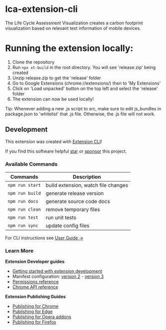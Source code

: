 # lca-extension-cli

The Life Cycle Assessment Visualization creates a carbon footprint visualization based on relevant text information of mobile devices.

# Running the extension locally:
1. Clone the repository
2. Run `npx xt-build` in the root directory. You will see 'release.zip' being created
3. Unzip release.zip to get the 'release' folder
4. Go to Google Extensions (chrome://extensions/) then to 'My Extensions'
5. Click on 'Load unpacked' button on the top left and select the 'release' folder
6. The extension can now be used locally!

Tip: Whenever adding a new .js script to src, make sure to edit js_bundles in package.json to 'whitelist' that .js file. Otherwise, the .js file will not work.

## Development

This extension was created with [Extension CLI](https://oss.mobilefirst.me/extension-cli/)!

If you find this software helpful [star](https://github.com/MobileFirstLLC/extension-cli/) or [sponsor](https://github.com/sponsors/MobileFirstLLC) this project.


### Available Commands

| Commands | Description |
| --- | --- |
| `npm run start` | build extension, watch file changes |
| `npm run build` | generate release version |
| `npm run docs` | generate source code docs |
| `npm run clean` | remove temporary files |
| `npm run test` | run unit tests |
| `npm run sync` | update config files |

For CLI instructions see [User Guide &rarr;](https://oss.mobilefirst.me/extension-cli/)

### Learn More

**Extension Developer guides**

- [Getting started with extension development](https://developer.chrome.com/extensions/getstarted)
- Manifest configuration: [version 2](https://developer.chrome.com/extensions/manifest) - [version 3](https://developer.chrome.com/docs/extensions/mv3/intro/)
- [Permissions reference](https://developer.chrome.com/extensions/declare_permissions)
- [Chrome API reference](https://developer.chrome.com/docs/extensions/reference/)

**Extension Publishing Guides**

- [Publishing for Chrome](https://developer.chrome.com/webstore/publish)
- [Publishing for Edge](https://docs.microsoft.com/en-us/microsoft-edge/extensions-chromium/publish/publish-extension)
- [Publishing for Opera addons](https://dev.opera.com/extensions/publishing-guidelines/)
- [Publishing for Firefox](https://extensionworkshop.com/documentation/publish/submitting-an-add-on/)
